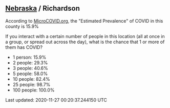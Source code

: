 
## [Nebraska](/united-states/nebraska) / Richardson

According to [MicroCOVID.org](http://microcovid.org),
the "Estimated Prevalence" of COVID in this county is 15.9%

If you interact with a certain number of people in this location
(all at once in a group, or spread out across the day), what is the chance that
1 or more of them has COVID?

- 1 person: 15.9%
- 2 people: 29.3%
- 3 people: 40.6%
- 5 people: 58.0%
- 10 people: 82.4%
- 25 people: 98.7%
- 100 people: 100.0%

Last updated: 2020-11-27 00:20:37.244150 UTC
